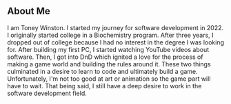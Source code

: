 ## About Me

I am Toney Winston. I started my journey for software development in 2022. I originally started college in a Biochemistry program. After three years, I dropped out of college because I had no interest in the degree I was looking for. After building my first PC, I started watching YouTube videos about software. Then, I got into DnD which ignited a love for the process of making a game world and building the rules around it. These two things culminated in a desire to learn to code and ultimately build a game. Unfortunately, I'm not too good at art or animation so the game part will have to wait. That being said, I still have a deep desire to work in the software development field.